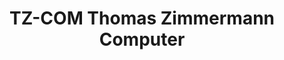 ---
title: "TZ-COM Thomas Zimmermann Computer"
url: /zwettl/tz-com-thomas-zimmermann-computer/
shop: Computer
---